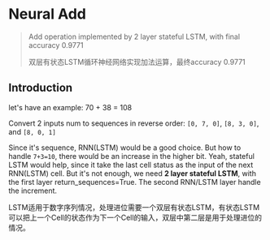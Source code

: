# Neural Add

> Add operation implemented by 2 layer stateful LSTM, with final accuracy 0.9771
> 
> 双层有状态LSTM循环神经网络实现加法运算，最终accuracy 0.9771

## Introduction

let's have an example: 70 + 38 = 108

Convert 2 inputs num to sequences in reverse order: `[0, 7, 0]`, `[8, 3, 0]`, and `[8, 0, 1]`

Since it's sequence, RNN(LSTM) would be a good choice. But how to handle `7+3=10`, there would be an increase in the higher bit. Yeah, stateful LSTM would help, since it take the last cell status as the input of the next RNN(LSTM) cell. But it's not enough, we need **2 layer stateful LSTM**, with the first layer return_sequences=True. The second RNN/LSTM layer handle the increment.

LSTM适用于数字序列情况，处理进位需要一个双层有状态LSTM，有状态LSTM可以把上一个Cell的状态作为下一个Cell的输入，双层中第二层是用于处理进位的情况。
